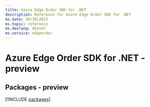 ```yaml
---
title: Azure Edge Order SDK for .NET
description: Reference for Azure Edge Order SDK for .NET
ms.date: 10/30/2023
ms.topic: reference
ms.devlang: dotnet
ms.service: edgeorder
---
```

# Azure Edge Order SDK for .NET - preview
## Packages - preview
[!INCLUDE [packages](edge-order-index.md)]